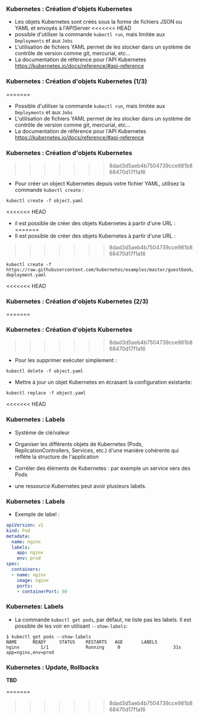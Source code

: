 ### Kubernetes : Création d'objets Kubernetes

- Les objets Kubernetes sont créés sous la forme de fichiers JSON ou YAML et envoyés à l'APIServer
<<<<<<< HEAD
- possible d'utiliser la commande `kubectl run`, mais limitée aux `Deployments` et aux `Jobs`
- L'utilisation de fichiers YAML permet de les stocker dans un système de contrôle de version comme git, mercurial, etc...
- La documentation de référence pour l'API Kubernetes <https://kubernetes.io/docs/reference/#api-reference>

### Kubernetes : Création d'objets Kubernetes (1/3)
=======
- Possible d'utiliser la commande `kubectl run`, mais limitée aux `Deployments` et aux `Jobs`
- L'utilisation de fichiers YAML permet de les stocker dans un système de contrôle de version comme git, mercurial, etc...
- La documentation de référence pour l'API Kubernetes <https://kubernetes.io/docs/reference/#api-reference>

### Kubernetes : Création d'objets Kubernetes
>>>>>>> 8dad3d5aeb4b7504739cce981b868470d17f1a16

- Pour créer un object Kubernetes depuis votre fichier YAML, utilisez la commande `kubectl create` :

```console
kubectl create -f object.yaml
```

<<<<<<< HEAD
- il est possible de créer des objets Kubernetes à partir d'une URL :
=======
- Il est possible de créer des objets Kubernetes à partir d'une URL :
>>>>>>> 8dad3d5aeb4b7504739cce981b868470d17f1a16

```console
kubectl create -f https://raw.githubusercontent.com/kubernetes/examples/master/guestbook/frontend-deployment.yaml
```

<<<<<<< HEAD
### Kubernetes : Création d'objets Kubernetes (2/3)
=======
### Kubernetes : Création d'objets Kubernetes
>>>>>>> 8dad3d5aeb4b7504739cce981b868470d17f1a16

- Pour les supprimer exécuter simplement :

```console
kubectl delete -f object.yaml
```

- Mettre à jour un objet Kubernetes en écrasant la configuration existante:

```console
kubectl replace -f object.yaml
```

<<<<<<< HEAD
### Kubernetes : Labels

- Système de clé/valeur

- Organiser les différents objets de Kubernetes (Pods, ReplicationControllers, Services, etc.) d'une manière cohérente qui reflète la structure de l'application

- Corréler des éléments de Kubernetes : par exemple un service vers des Pods

- une ressource Kubernetes peut avoir plusieurs labels.

### Kubernetes : Labels

- Exemple de label :

```yaml
apiVersion: v1
kind: Pod
metadata:
  name: nginx
  labels:
    app: nginx
    env: prod
spec:
  containers:
  - name: nginx
    image: nginx
    ports:
    - containerPort: 80
```

### Kubernetes: Labels

- La commande `kubectl get pods`, par défaut, ne liste pas les labels. Il est possible de les voir en utilisant `--show-labels`:

```console
$ kubectl get pods --show-labels
NAME      READY     STATUS    RESTARTS   AGE       LABELS
nginx        1/1              Running     0                    31s          app=nginx,env=prod
```

### Kubernetes : Update, Rollbacks

**TBD**


=======
>>>>>>> 8dad3d5aeb4b7504739cce981b868470d17f1a16
